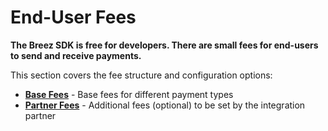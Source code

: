 # End-User Fees

**The Breez SDK is free for developers. There are small fees for end-users to send and receive payments.**

This section covers the fee structure and configuration options:

- **[Base Fees](/guide/base_fees.md)** - Base fees for different payment types
- **[Partner Fees](/guide/partner_fees.md)** - Additional fees (optional) to be set by the integration partner

